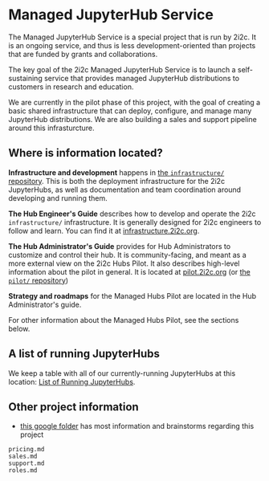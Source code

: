 # Managed JupyterHub Service

The Managed JupyterHub Service is a special project that is run by 2i2c.
It is an ongoing service, and thus is less development-oriented than projects that are funded by grants and collaborations.

The key goal of the 2i2c Managed JupyterHub Service is to launch a self-sustaining service that provides managed JupyterHub distributions to customers in research and education.

We are currently in the pilot phase of this project, with the goal of creating a basic shared infrastructure that can deploy, configure, and manage many JupyterHub distributions.
We are also building a sales and support pipeline around this infrasturcture.

## Where is information located?

**Infrastructure and development** happens in [the `infrastructure/` repository](https://github.com/2i2c-org/infrastructure).
This is both the deployment infrastructure for the 2i2c JupyterHubs, as well as documentation and team coordination around developing and running them.

**The Hub Engineer's Guide** describes how to develop and operate the 2i2c `infrastructure/` infrastructure.
It is generally designed for 2i2c engineers to follow and learn.
You can find it at [infrastructure.2i2c.org](https://infrastructure.2i2c.org).

**The Hub Administrator's Guide** provides for Hub Administrators to customize and control their hub.
It is community-facing, and meant as a more external view on the 2i2c Hubs Pilot.
It also describes high-level information about the pilot in general.
It is located at [pilot.2i2c.org](https://pilot.2i2c.org) (or [the `pilot/` repository](https://github.com/2i2c-org/pilot))

**Strategy and roadmaps** for the Managed Hubs Pilot are located in the Hub Administrator's guide. 

For other information about the Managed Hubs Pilot, see the sections below.

## A list of running JupyterHubs

We keep a table with all of our currently-running JupyterHubs at this location: [List of Running JupyterHubs](https://infrastructure.2i2c.org/en/latest/reference/hubs.html).

## Other project information

- [this google folder](https://drive.google.com/drive/folders/1HEEfyT2h_fKeqKdsz9Ftiw9Be1Uj48D6?usp=sharing) has most information and brainstorms regarding this project

```{toctree}
pricing.md
sales.md
support.md
roles.md
```
